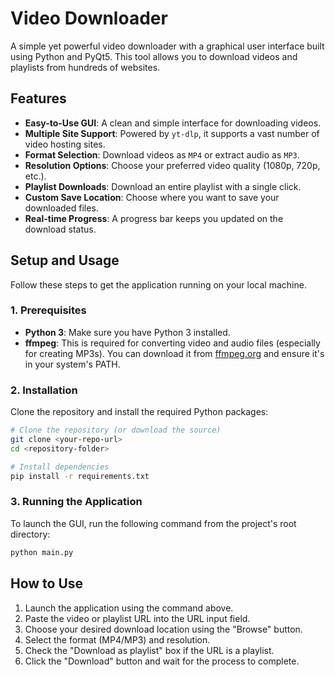 <!-- README.md -->
# Video Downloader

A simple yet powerful video downloader with a graphical user interface built using Python and PyQt5. This tool allows you to download videos and playlists from hundreds of websites.

## Features

- **Easy-to-Use GUI**: A clean and simple interface for downloading videos.
- **Multiple Site Support**: Powered by `yt-dlp`, it supports a vast number of video hosting sites.
- **Format Selection**: Download videos as `MP4` or extract audio as `MP3`.
- **Resolution Options**: Choose your preferred video quality (1080p, 720p, etc.).
- **Playlist Downloads**: Download an entire playlist with a single click.
- **Custom Save Location**: Choose where you want to save your downloaded files.
- **Real-time Progress**: A progress bar keeps you updated on the download status.

## Setup and Usage

Follow these steps to get the application running on your local machine.

### 1. Prerequisites

- **Python 3**: Make sure you have Python 3 installed.
- **ffmpeg**: This is required for converting video and audio files (especially for creating MP3s). You can download it from [ffmpeg.org](https://ffmpeg.org/download.html) and ensure it's in your system's PATH.

### 2. Installation

Clone the repository and install the required Python packages:

```bash
# Clone the repository (or download the source)
git clone <your-repo-url>
cd <repository-folder>

# Install dependencies
pip install -r requirements.txt
```

### 3. Running the Application

To launch the GUI, run the following command from the project's root directory:

```bash
python main.py
```

## How to Use

1.  Launch the application using the command above.
2.  Paste the video or playlist URL into the URL input field.
3.  Choose your desired download location using the "Browse" button.
4.  Select the format (MP4/MP3) and resolution.
5.  Check the "Download as playlist" box if the URL is a playlist.
6.  Click the "Download" button and wait for the process to complete.
